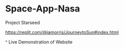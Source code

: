 # Space-App-Nasa
Project Starseed

https://replit.com/@iamorris/JourneytoSun#index.html

^ Live Demonstration of Website

